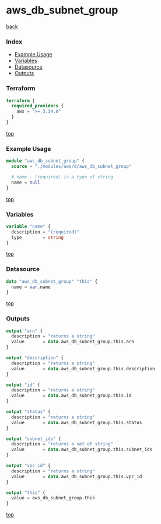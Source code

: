 # aws_db_subnet_group

[back](../aws.md)

### Index

- [Example Usage](#example-usage)
- [Variables](#variables)
- [Datasource](#datasource)
- [Outputs](#outputs)

### Terraform

```terraform
terraform {
  required_providers {
    aws = ">= 3.34.0"
  }
}
```

[top](#index)

### Example Usage

```terraform
module "aws_db_subnet_group" {
  source = "./modules/aws/d/aws_db_subnet_group"

  # name - (required) is a type of string
  name = null
}
```

[top](#index)

### Variables

```terraform
variable "name" {
  description = "(required)"
  type        = string
}
```

[top](#index)

### Datasource

```terraform
data "aws_db_subnet_group" "this" {
  name = var.name
}
```

[top](#index)

### Outputs

```terraform
output "arn" {
  description = "returns a string"
  value       = data.aws_db_subnet_group.this.arn
}

output "description" {
  description = "returns a string"
  value       = data.aws_db_subnet_group.this.description
}

output "id" {
  description = "returns a string"
  value       = data.aws_db_subnet_group.this.id
}

output "status" {
  description = "returns a string"
  value       = data.aws_db_subnet_group.this.status
}

output "subnet_ids" {
  description = "returns a set of string"
  value       = data.aws_db_subnet_group.this.subnet_ids
}

output "vpc_id" {
  description = "returns a string"
  value       = data.aws_db_subnet_group.this.vpc_id
}

output "this" {
  value = aws_db_subnet_group.this
}
```

[top](#index)